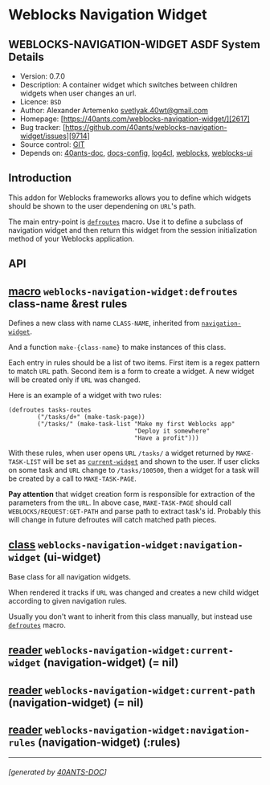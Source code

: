 <a id="x-28WEBLOCKS-NAVIGATION-WIDGET-3A-40README-2040ANTS-DOC-2FLOCATIVES-3ASECTION-29"></a>

# Weblocks Navigation Widget

<a id="weblocks-navigation-widget-asdf-system-details"></a>

## WEBLOCKS-NAVIGATION-WIDGET ASDF System Details

* Version: 0.7.0
* Description: A container widget which switches between children widgets when user changes an url.
* Licence: `BSD`
* Author: Alexander Artemenko <svetlyak.40wt@gmail.com>
* Homepage: [https://40ants.com/weblocks-navigation-widget/][2617]
* Bug tracker: [https://github.com/40ants/weblocks-navigation-widget/issues][9714]
* Source control: [GIT][db8b]
* Depends on: [40ants-doc][2c00], [docs-config][ce67], [log4cl][7f8b], [weblocks][ff33], [weblocks-ui][0b15]

<a id="introduction"></a>

## Introduction

This addon for Weblocks frameworks allows you to define which widgets should be
shown to the user dependening on `URL`'s path.

The main entry-point is [`defroutes`][212c] macro. Use it to define a subclass of
navigation widget and then return this widget from the session initialization
method of your Weblocks application.

<a id="api"></a>

## API

<a id="x-28WEBLOCKS-NAVIGATION-WIDGET-3ADEFROUTES-20-2840ANTS-DOC-2FLOCATIVES-3AMACRO-29-29"></a>

## [macro](e4c0) `weblocks-navigation-widget:defroutes` class-name &rest rules

Defines a new class with name `CLASS-NAME`, inherited from [`navigation-widget`][8262].

And a function `make-{class-name}` to make instances of this class.

Each entry in rules should be a list of two items. First item is a regex pattern to match `URL` path.
Second item is a form to create a widget. A new widget will be created only if `URL`
was changed.

Here is an example of a widget with two rules:

```
(defroutes tasks-routes
        ("/tasks/d+" (make-task-page))
        ("/tasks/" (make-task-list "Make my first Weblocks app"
                                   "Deploy it somewhere"
                                   "Have a profit")))
```
With these rules, when user opens `URL` `/tasks/` a widget returned by `MAKE-TASK-LIST`
will be set as [`current-widget`][9b62] and shown to the user. If user clicks on some task
and `URL` change to `/tasks/100500`, then a widget for a task will be created by a call
to `MAKE-TASK-PAGE`.

**Pay attention** that widget creation form is responsible for extraction of the parameters
from the `URL`. In above case, `MAKE-TASK-PAGE` should call `WEBLOCKS/REQUEST:GET-PATH` and
parse path to extract task's id. Probably this will change in future defroutes will catch
matched path pieces.

<a id="x-28WEBLOCKS-NAVIGATION-WIDGET-3ANAVIGATION-WIDGET-20CLASS-29"></a>

## [class](8cd6) `weblocks-navigation-widget:navigation-widget` (ui-widget)

Base class for all navigation widgets.

When rendered it tracks if `URL` was changed and
creates a new child widget according to given navigation rules.

Usually you don't want to inherit from this class manually,
but instead use [`defroutes`][212c] macro.

<a id="x-28WEBLOCKS-NAVIGATION-WIDGET-3ACURRENT-WIDGET-20-2840ANTS-DOC-2FLOCATIVES-3AREADER-20WEBLOCKS-NAVIGATION-WIDGET-3ANAVIGATION-WIDGET-29-29"></a>

## [reader](a8ba) `weblocks-navigation-widget:current-widget` (navigation-widget) (= nil)

<a id="x-28WEBLOCKS-NAVIGATION-WIDGET-3ACURRENT-PATH-20-2840ANTS-DOC-2FLOCATIVES-3AREADER-20WEBLOCKS-NAVIGATION-WIDGET-3ANAVIGATION-WIDGET-29-29"></a>

## [reader](15fc) `weblocks-navigation-widget:current-path` (navigation-widget) (= nil)

<a id="x-28WEBLOCKS-NAVIGATION-WIDGET-3ANAVIGATION-RULES-20-2840ANTS-DOC-2FLOCATIVES-3AREADER-20WEBLOCKS-NAVIGATION-WIDGET-3ANAVIGATION-WIDGET-29-29"></a>

## [reader](36fa) `weblocks-navigation-widget:navigation-rules` (navigation-widget) (:rules)


[2617]: https://40ants.com/weblocks-navigation-widget/
[9b62]: https://40ants.com/weblocks-navigation-widget/#x-28WEBLOCKS-NAVIGATION-WIDGET-3ACURRENT-WIDGET-20-2840ANTS-DOC-2FLOCATIVES-3AREADER-20WEBLOCKS-NAVIGATION-WIDGET-3ANAVIGATION-WIDGET-29-29
[212c]: https://40ants.com/weblocks-navigation-widget/#x-28WEBLOCKS-NAVIGATION-WIDGET-3ADEFROUTES-20-2840ANTS-DOC-2FLOCATIVES-3AMACRO-29-29
[8262]: https://40ants.com/weblocks-navigation-widget/#x-28WEBLOCKS-NAVIGATION-WIDGET-3ANAVIGATION-WIDGET-20CLASS-29
[db8b]: https://github.com/40ants/weblocks-navigation-widget
[e4c0]: https://github.com/40ants/weblocks-navigation-widget/blob/831421ff14f08133952f8f6ac69b0a2110d77ce5/src/core.lisp#L122
[8cd6]: https://github.com/40ants/weblocks-navigation-widget/blob/831421ff14f08133952f8f6ac69b0a2110d77ce5/src/core.lisp#L72
[a8ba]: https://github.com/40ants/weblocks-navigation-widget/blob/831421ff14f08133952f8f6ac69b0a2110d77ce5/src/core.lisp#L73
[15fc]: https://github.com/40ants/weblocks-navigation-widget/blob/831421ff14f08133952f8f6ac69b0a2110d77ce5/src/core.lisp#L75
[36fa]: https://github.com/40ants/weblocks-navigation-widget/blob/831421ff14f08133952f8f6ac69b0a2110d77ce5/src/core.lisp#L77
[9714]: https://github.com/40ants/weblocks-navigation-widget/issues
[2c00]: https://quickdocs.org/40ants-doc
[ce67]: https://quickdocs.org/docs-config
[7f8b]: https://quickdocs.org/log4cl
[ff33]: https://quickdocs.org/weblocks
[0b15]: https://quickdocs.org/weblocks-ui

* * *
###### [generated by [40ANTS-DOC](https://40ants.com/doc/)]
